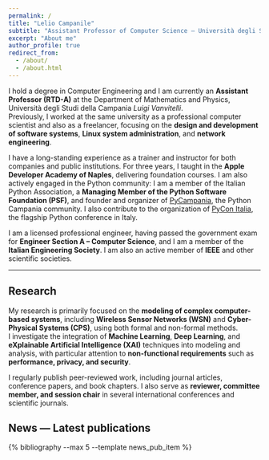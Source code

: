 ```yaml
---
permalink: /
title: "Lelio Campanile"
subtitle: "Assistant Professor of Computer Science – Università degli Studi della Campania *Luigi Vanvitelli*"
excerpt: "About me"
author_profile: true
redirect_from: 
  - /about/
  - /about.html
---
```


I hold a degree in Computer Engineering and I am currently an **Assistant Professor (RTD-A)** at the Department of Mathematics and Physics, Università degli Studi della Campania *Luigi Vanvitelli*.  
Previously, I worked at the same university as a professional computer scientist and also as a freelancer, focusing on the **design and development of software systems**, **Linux system administration**, and **network engineering**.  

I have a long-standing experience as a trainer and instructor for both companies and public institutions. For three years, I taught in the **Apple Developer Academy of Naples**, delivering foundation courses. I am also actively engaged in the Python community: I am a member of the Italian Python Association, a **Managing Member of the Python Software Foundation (PSF)**, and founder and organizer of [PyCampania](https://www.pycampania.it), the Python Campania community. I also contribute to the organization of [PyCon Italia](https://www.pycon.it), the flagship Python conference in Italy.

I am a licensed professional engineer, having passed the government exam for **Engineer Section A – Computer Science**, and I am a member of the **Italian Engineering Society**. I am also an active member of **IEEE** and other scientific societies.  

---

## Research

My research is primarily focused on the **modeling of complex computer-based systems**, including **Wireless Sensor Networks (WSN)** and **Cyber-Physical Systems (CPS)**, using both formal and non-formal methods.  
I investigate the integration of **Machine Learning**, **Deep Learning**, and **eXplainable Artificial Intelligence (XAI)** techniques into modeling and analysis, with particular attention to **non-functional requirements** such as **performance, privacy, and security**.  

I regularly publish peer-reviewed work, including journal articles, conference papers, and book chapters. I also serve as **reviewer, committee member, and session chair** in several international conferences and scientific journals.


## News — Latest publications

{% bibliography --max 5  --template news_pub_item %}

